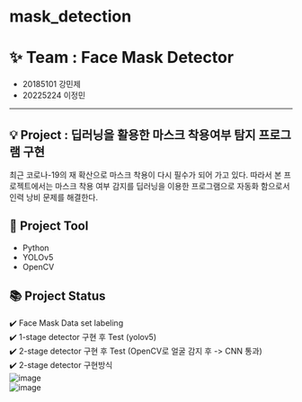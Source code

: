 # mask_detection
# :sparkles: Team : Face Mask Detector
* 20185101 강민제<br>
* 20225224 이정민
----
## :bulb: Project : 딥러닝을 활용한 마스크 착용여부 탐지 프로그램 구현
최근 코로나-19의 재 확산으로 마스크 착용이 다시 필수가 되어 가고 있다. 따라서 본 프로젝트에서는 마스크 착용 여부 감지를 딥러닝을 이용한 프로그램으로 자동화 함으로서 인력 낭비 문제를 해결한다. 
## :hammer: Project Tool
* Python
* YOLOv5
* OpenCV
## :books: Project Status
:heavy_check_mark: Face Mask Data set labeling<br>
:heavy_check_mark: 1-stage detector 구현 후 Test (yolov5)<br>
:heavy_check_mark: 2-stage detector 구현 후 Test (OpenCV로 얼굴 감지 후 -> CNN 통과)<br>
:heavy_check_mark: 2-stage detector 구현방식 <br>
![image](https://user-images.githubusercontent.com/101653424/198871201-47b76cbf-bb4e-41ae-9642-a5ce8a9b7127.png)
<br>
![image](https://user-images.githubusercontent.com/101653424/198871226-1a0af40b-db95-43f4-b44e-e3812c95920f.png)
